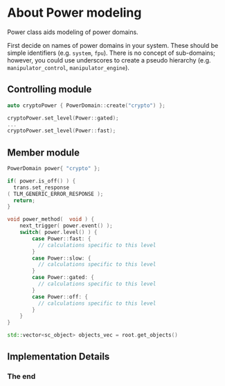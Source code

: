 About Power modeling
====================

Power class aids modeling of power domains.

First decide on names of power domains in your system. These should be simple
identifiers (e.g. `system`, `fpu`). There is no concept of sub-domains; however,
you could use underscores to create a pseudo hierarchy (e.g.
`manipulator_control`, `manipulator_engine`).

Controlling module
------------------

```cpp
auto cryptoPower { PowerDomain::create("crypto") };

cryptoPower.set_level(Power::gated);
...
cryptoPower.set_level(Power::fast);
```

Member module
-------------

```cpp
PowerDomain power{ "crypto" };

if( power.is_off() ) {
  trans.set_response
( TLM_GENERIC_ERROR_RESPONSE );
  return;
}

void power_method(  void ) {
    next_trigger( power.event() );
    switch( power.level() ) {
        case Power::fast: {
          // calculations specific to this level
        }
        case Power::slow: {
          // calculations specific to this level
        }
        case Power::gated: {
          // calculations specific to this level
        }
        case Power::off: {
          // calculations specific to this level
        }
    }
}

std::vector<sc_object> objects_vec = root.get_objects()

```

Implementation Details
----------------------

### The end
